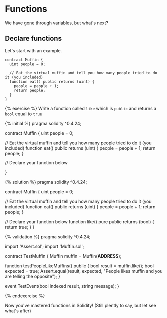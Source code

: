 # Functions

We have gone through variables, but what's next?

## Declare functions

Let's start with an example.
```solidity
contract Muffin {
  uint people = 0;

  // Eat the virtual muffin and tell you how many people tried to do it (you included)
  function eat() public returns (uint) {
    people = people + 1;
    return people;
  }
}
```

{% exercise %}
Write a function called `like` which is `public` and returns a `bool` equal to `true`

{% initial %}
pragma solidity ^0.4.24;

contract Muffin {
  uint people = 0;

  // Eat the virtual muffin and tell you how many people tried to do it (you included)
  function eat() public returns (uint) {
    people = people + 1;
    return people;
  }

  // Declare your function below

}

{% solution %}
pragma solidity ^0.4.24;

contract Muffin {
  uint people = 0;

  // Eat the virtual muffin and tell you how many people tried to do it (you included)
  function eat() public returns (uint) {
    people = people + 1;
    return people;
  }

  // Declare your function below
  function like() pure public returns (bool) {
    return true;
  }
}

{% validation %}
pragma solidity ^0.4.24;

import 'Assert.sol';
import 'Muffin.sol';

contract TestMuffin {
  Muffin muffin = Muffin(__ADDRESS__);

  function testPeopleLikeMuffins() public {
    bool result = muffin.like();
    bool expected = true;
    Assert.equal(result, expected, "People likes muffin and you are telling the opposite");
  }

  event TestEvent(bool indexed result, string message);
}

{% endexercise %}

Now you've mastered functions in Solidity! (Still plently to say, but let see what's after)
